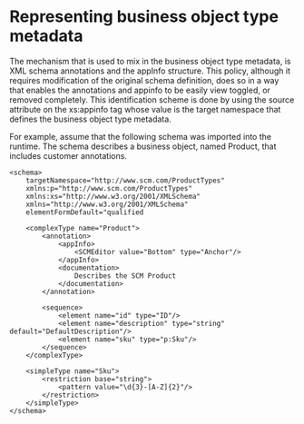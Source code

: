 <!-- image -->

# Representing business object type metadata

The mechanism that is used to mix in the business object type metadata, is XML schema annotations
and the appInfo structure. This policy, although it requires modification of the
original schema definition, does so in a way that enables the annotations and
appinfo to be easily view toggled, or removed completely. This identification
scheme is done by using the source attribute on the xs:appinfo tag whose value is
the target namespace that defines the business object type metadata.

For example, assume that the following schema was imported into the runtime. The schema describes
a business object, named Product, that includes customer annotations.

```
<schema>
	targetNamespace="http://www.scm.com/ProductTypes"
	xmlns:p="http://www.scm.com/ProductTypes"
	xmlns:xs="http://www.w3.org/2001/XMLSchema"
	xmlns="http://www.w3.org/2001/XMLSchema"
	elementFormDefault="qualified

	<complexType name="Product">
		<annotation>
			<appInfo>
				<SCMEditor value="Bottom" type="Anchor"/>
			</appInfo>
			<documentation>
				Describes the SCM Product
			</documentation>
		</annotation>

		<sequence>
			<element name="id" type="ID"/>
			<element name="description" type="string" default="DefaultDescription"/>
			<element name="sku" type="p:Sku"/>
		</sequence>
	</complexType>

	<simpleType name="Sku">
		<restriction base="string">
			<pattern value="\d{3}-[A-Z]{2}"/>
		</restriction>
	</simpleType>
</schema>
```